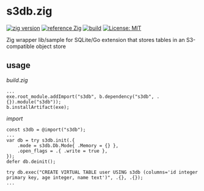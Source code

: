 # s3db.zig
[![zig version](https://img.shields.io/badge/0.13.0-orange?style=flat&logo=zig&label=Zig&color=%23eba742)](https://ziglang.org/download/)
[![reference Zig](https://img.shields.io/badge/deps%20-1-orange?color=%23eba742)](https://github.com/dgv/s3db.zig/blob/main/build.zig.zon)
[![build](https://github.com/dgv/s3db.zig/actions/workflows/build.yml/badge.svg)](https://github.com/dgv/s3db.zig/actions/workflows/build.yml)
[![License: MIT](https://img.shields.io/badge/license-MIT-yellow.svg)](https://opensource.org/licenses/MIT)

Zig wrapper lib/sample for SQLite/Go extension that stores tables in an S3-compatible object store

## usage
_build.zig_
```zig
...
exe.root_module.addImport("s3db", b.dependency("s3db", .{}).module("s3db"));
b.installArtifact(exe);
```
_import_
```zig
const s3db = @import("s3db");
...
var db = try s3db.init(.{
    .mode = s3db.Db.Mode{ .Memory = {} },
    .open_flags = .{ .write = true },
});
defer db.deinit();

try db.exec("CREATE VIRTUAL TABLE user USING s3db (columns='id integer primary key, age integer, name text')", .{}, .{});
...
```

